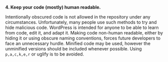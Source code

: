 **4. Keep your code (mostly) human readable.**

Intentionally obscured code is not allowed in the repository under any circumstances. Unfortunately, many people use such methods to try and hide malicious code. WordPress is intended for anyone to be able to learn from code, edit it, and adapt it. Making code non-human readable, either by hiding it or using obscure naming conventions, forces future developers to face an unnecessary hurdle.  Minified code may be used, however the unminified versions should be included whenever possible. Using `p,a,c,k,e,r` or uglify is to be avoided.